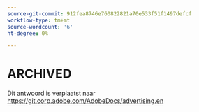 ```yaml
---
source-git-commit: 912fea8746e760822821a70e533f51f1497defcf
workflow-type: tm+mt
source-wordcount: '6'
ht-degree: 0%

---
```

# ARCHIVED

Dit antwoord is verplaatst naar <https://git.corp.adobe.com/AdobeDocs/advertising.en>